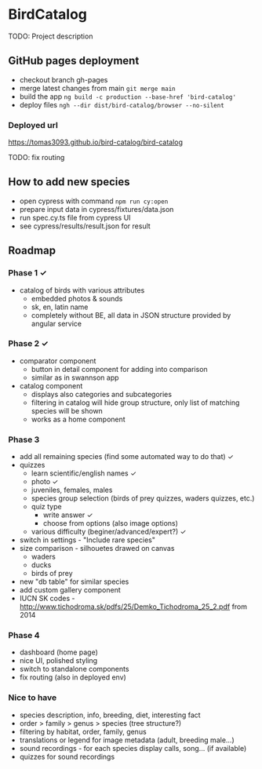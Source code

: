 # BirdCatalog

TODO: Project description

## GitHub pages deployment

- checkout branch gh-pages
- merge latest changes from main `git merge main`
- build the app `ng build -c production --base-href 'bird-catalog'`
- deploy files `ngh --dir dist/bird-catalog/browser --no-silent`

### Deployed url

https://tomas3093.github.io/bird-catalog/bird-catalog

TODO: fix routing

## How to add new species

- open cypress with command `npm run cy:open`
- prepare input data in cypress/fixtures/data.json
- run spec.cy.ts file from cypress UI
- see cypress/results/result.json for result

## Roadmap

### Phase 1 ✓

- catalog of birds with various attributes
  - embedded photos & sounds
  - sk, en, latin name
  - completely without BE, all data in JSON structure provided by angular service

### Phase 2 ✓

- comparator component
  - button in detail component for adding into comparison
  - similar as in swannson app
- catalog component
  - displays also categories and subcategories
  - filtering in catalog will hide group structure, only list of matching species will be shown
  - works as a home component

### Phase 3

- add all remaining species (find some automated way to do that) ✓
- quizzes
  - learn scientific/english names ✓
  - photo ✓
  - juveniles, females, males
  - species group selection (birds of prey quizzes, waders quizzes, etc.)
  - quiz type
    - write answer ✓
    - choose from options (also image options)
  - various difficulty (beginer/advanced/expert?) ✓
- switch in settings - "Include rare species"
- size comparison - silhouetes drawed on canvas
  - waders
  - ducks
  - birds of prey
- new "db table" for similar species
- add custom gallery component
- IUCN SK codes - http://www.tichodroma.sk/pdfs/25/Demko_Tichodroma_25_2.pdf from 2014

### Phase 4

- dashboard (home page)
- nice UI, polished styling
- switch to standalone components
- fix routing (also in deployed env)

### Nice to have

- species description, info, breeding, diet, interesting fact
- order > family > genus > species (tree structure?)
- filtering by habitat, order, family, genus
- translations or legend for image metadata (adult, breeding male...)
- sound recordings - for each species display calls, song... (if available)
- quizzes for sound recordings
